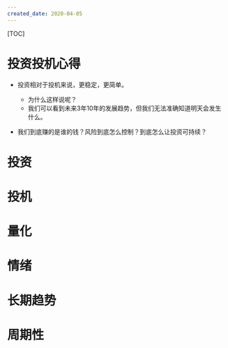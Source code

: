 ```yaml
---
created_date: 2020-04-05
---
```


[TOC]

# 投资投机心得
- 投资相对于投机来说，更稳定，更简单。
    - 为什么这样说呢？
    - 我们可以看到未来3年10年的发展趋势，但我们无法准确知道明天会发生什么。


- 我们到底赚的是谁的钱？风险到底怎么控制？到底怎么让投资可持续？

# 投资

# 投机

# 量化

# 情绪

# 长期趋势

# 周期性
